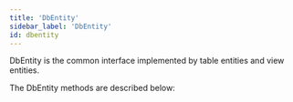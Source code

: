 ```yaml
---
title: 'DbEntity'
sidebar_label: 'DbEntity'
id: dbentity
---
```


DbEntity is the common interface implemented by table entities and view entities.

The DbEntity methods are described below:


